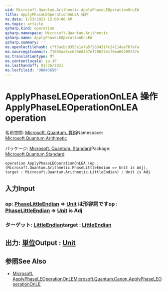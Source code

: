 ```yaml
---
uid: Microsoft.Quantum.Arithmetic.ApplyPhaseLEOperationOnLEA
title: ApplyPhaseLEOperationOnLEA 操作
ms.date: 1/23/2021 12:00:00 AM
ms.topic: article
qsharp.kind: operation
qsharp.namespace: Microsoft.Quantum.Arithmetic
qsharp.name: ApplyPhaseLEOperationOnLEA
qsharp.summary: ''
ms.openlocfilehash: cff5acbc9353e1a7a5f283431fc24114ae7b7afa
ms.sourcegitcommit: 71605ea9cc630e84e7ef29027e1f0ea06299747e
ms.translationtype: MT
ms.contentlocale: ja-JP
ms.lasthandoff: 01/26/2021
ms.locfileid: "98843656"
---
```

# <a name="applyphaseleoperationonlea-operation"></a><span data-ttu-id="e2f78-102">ApplyPhaseLEOperationOnLEA 操作</span><span class="sxs-lookup"><span data-stu-id="e2f78-102">ApplyPhaseLEOperationOnLEA operation</span></span>

<span data-ttu-id="e2f78-103">名前空間: [Microsoft. Quantum. 算術](xref:Microsoft.Quantum.Arithmetic)</span><span class="sxs-lookup"><span data-stu-id="e2f78-103">Namespace: [Microsoft.Quantum.Arithmetic](xref:Microsoft.Quantum.Arithmetic)</span></span>

<span data-ttu-id="e2f78-104">パッケージ: [Microsoft. Quantum. Standard](https://nuget.org/packages/Microsoft.Quantum.Standard)</span><span class="sxs-lookup"><span data-stu-id="e2f78-104">Package: [Microsoft.Quantum.Standard](https://nuget.org/packages/Microsoft.Quantum.Standard)</span></span>




```qsharp
operation ApplyPhaseLEOperationOnLEA (op : (Microsoft.Quantum.Arithmetic.PhaseLittleEndian => Unit is Adj), target : Microsoft.Quantum.Arithmetic.LittleEndian) : Unit is Adj
```


## <a name="input"></a><span data-ttu-id="e2f78-105">入力</span><span class="sxs-lookup"><span data-stu-id="e2f78-105">Input</span></span>

### <a name="op--phaselittleendian--unit--is-adj"></a><span data-ttu-id="e2f78-106">op: [PhaseLittleEndian](xref:Microsoft.Quantum.Arithmetic.PhaseLittleEndian) => [Unit](xref:microsoft.quantum.lang-ref.unit)  は形容詞です</span><span class="sxs-lookup"><span data-stu-id="e2f78-106">op : [PhaseLittleEndian](xref:Microsoft.Quantum.Arithmetic.PhaseLittleEndian) => [Unit](xref:microsoft.quantum.lang-ref.unit)  is Adj</span></span>




### <a name="target--littleendian"></a><span data-ttu-id="e2f78-107">ターゲット: [LittleEndian](xref:Microsoft.Quantum.Arithmetic.LittleEndian)</span><span class="sxs-lookup"><span data-stu-id="e2f78-107">target : [LittleEndian](xref:Microsoft.Quantum.Arithmetic.LittleEndian)</span></span>





## <a name="output--unit"></a><span data-ttu-id="e2f78-108">出力: [単位](xref:microsoft.quantum.lang-ref.unit)</span><span class="sxs-lookup"><span data-stu-id="e2f78-108">Output : [Unit](xref:microsoft.quantum.lang-ref.unit)</span></span>



## <a name="see-also"></a><span data-ttu-id="e2f78-109">参照</span><span class="sxs-lookup"><span data-stu-id="e2f78-109">See Also</span></span>

- [<span data-ttu-id="e2f78-110">Microsoft. ApplyPhaseLEOperationOnLE</span><span class="sxs-lookup"><span data-stu-id="e2f78-110">Microsoft.Quantum.Canon.ApplyPhaseLEOperationOnLE</span></span>](xref:Microsoft.Quantum.Canon.ApplyPhaseLEOperationOnLE)